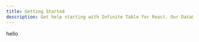 ```yaml
---
title: Getting Started
description: Get help starting with Infinite Table for React. Our DataGrid component helps with sorting, filtering, row/column grouping, pivoting, aggregations ...
---
```


hello

<Sandpack>

```ts file="meet-the-code.page.tsx"

```

</Sandpack>
